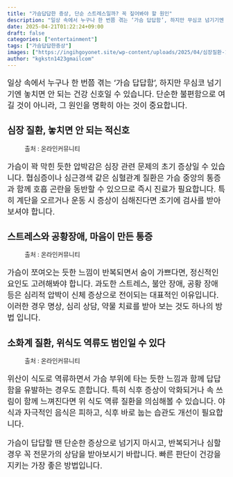 ```yaml
---
title: "가슴답답한 증상, 단순 스트레스일까? 꼭 짚어봐야 할 원인"
description: "일상 속에서 누구나 한 번쯤 겪는 ‘가슴 답답함’, 하지만 무심코 넘기기엔 놓치면 안 되는 건강 신호일 수 있습니다. 단순한 불편함으로 여길 것이 아니라, 그 원인을 명확히 아는 것이 중요합니다."
date: 2025-04-21T01:22:24+09:00
draft: false
categories: ["entertainment"]
tags: ["가슴답답한증상"]
images: ["https://ingihgoyonet.site/wp-content/uploads/2025/04/심장질환-1024x683.png", "https://ingihgoyonet.site/wp-content/uploads/2025/04/스트레스-4-1024x683.jpg", "https://ingihgoyonet.site/wp-content/uploads/2025/04/역류성식도염-683x1024.png"]
author: "kgkstn1423gmailcom"
---
```


<p style="font-size:18px">일상 속에서 누구나 한 번쯤 겪는 ‘가슴 답답함’, 하지만 무심코 넘기기엔 놓치면 안 되는 건강 신호일 수 있습니다. 단순한 불편함으로 여길 것이 아니라, 그 원인을 명확히 아는 것이 중요합니다.</p> <h2 >심장 질환, 놓치면 안 되는 적신호</h2> <figure ><img src="https://ingihgoyonet.site/wp-content/uploads/2025/04/심장질환-1024x683.png" alt="" style="aspect-ratio:16/9;object-fit:cover"/><figcaption >출처 : 온라인커뮤니티</figcaption></figure> <p style="font-size:18px">가슴이 꽉 막힌 듯한 압박감은 심장 관련 문제의 초기 증상일 수 있습니다. 협심증이나 심근경색 같은 심혈관계 질환은 가슴 중앙의 통증과 함께 호흡 곤란을 동반할 수 있으므로 즉시 진료가 필요합니다. 특히 계단을 오르거나 운동 시 증상이 심해진다면 조기에 검사를 받아보셔야 합니다.</p> <h2 >스트레스와 공황장애, 마음이 만든 통증</h2> <figure ><img src="https://ingihgoyonet.site/wp-content/uploads/2025/04/스트레스-4-1024x683.jpg" alt="" style="aspect-ratio:16/9;object-fit:cover"/><figcaption >출처 : 온라인커뮤니티</figcaption></figure> <p style="font-size:18px">가슴이 쪼여오는 듯한 느낌이 반복되면서 숨이 가쁘다면, 정신적인 요인도 고려해봐야 합니다. 과도한 스트레스, 불안 장애, 공황 장애 등은 심리적 압박이 신체 증상으로 전이되는 대표적인 이유입니다. 이러한 경우 명상, 심리 상담, 약물 치료를 받아 보는 것도 하나의 방법 입니다.</p> <h2 >소화계 질환, 위식도 역류도 범인일 수 있다</h2> <figure ><img src="https://ingihgoyonet.site/wp-content/uploads/2025/04/역류성식도염-683x1024.png" alt="" style="aspect-ratio:16/9;object-fit:cover"/><figcaption >출처 : 온라인커뮤니티</figcaption></figure> <p style="font-size:18px">위산이 식도로 역류하면서 가슴 부위에 타는 듯한 느낌과 함께 답답함을 유발하는 경우도 흔합니다. 특히 식후 증상이 악화되거나 속 쓰림이 함께 느껴진다면 위 식도 역류 질환을 의심해볼 수 있습니다. 야식과 자극적인 음식은 피하고, 식후 바로 눕는 습관도 개선이 필요합니다.</p> <p style="font-size:18px">가슴이 답답할 땐 단순한 증상으로 넘기지 마시고, 반복되거나 심할 경우 꼭 전문가의 상담을 받아보시기 바랍니다. 빠른 판단이 건강을 지키는 가장 좋은 방법입니다.</p>